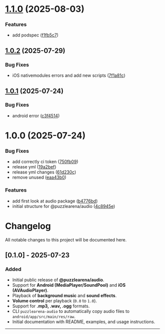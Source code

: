 # [1.1.0](https://github.com/feliperramos/puzzlearena-audio/compare/v1.0.2...v1.1.0) (2025-08-03)


### Features

* add podspec ([f1fb5c7](https://github.com/feliperramos/puzzlearena-audio/commit/f1fb5c784b18f884be3da42b843f62cf7b0afaf1))

## [1.0.2](https://github.com/feliperramos/puzzlearena-audio/compare/v1.0.1...v1.0.2) (2025-07-29)


### Bug Fixes

* iOS nativemodules errors and add new scripts ([7f1a81c](https://github.com/feliperramos/puzzlearena-audio/commit/7f1a81caa85bc081a25a4c2d56374b0f233ce2d9))

## [1.0.1](https://github.com/feliperramos/puzzlearena-audio/compare/v1.0.0...v1.0.1) (2025-07-24)


### Bug Fixes

* android error ([c3f4514](https://github.com/feliperramos/puzzlearena-audio/commit/c3f45145e3a10b0003a711881e12cc54dd5791d3))

# 1.0.0 (2025-07-24)


### Bug Fixes

* add correctly ci token ([750fb09](https://github.com/feliperramos/puzzlearena-audio/commit/750fb09bd7805c8f7bc998315ca40b34f303b37d))
* release yml ([19a2bef](https://github.com/feliperramos/puzzlearena-audio/commit/19a2befa472e931449a5986c6e086b6ae1400fde))
* release yml changes ([61d230c](https://github.com/feliperramos/puzzlearena-audio/commit/61d230cbb479227807322d6da0a578cde2726b77))
* remove unused ([eaa43b0](https://github.com/feliperramos/puzzlearena-audio/commit/eaa43b025324685fb30e61cd79b374e53fe5daef))


### Features

* add first look at audio package ([b4776bd](https://github.com/feliperramos/puzzlearena-audio/commit/b4776bd4036b88fb31d1a6718d19154b68223547))
* initial structure for @puzzlearena/audio ([4c8945e](https://github.com/feliperramos/puzzlearena-audio/commit/4c8945e0ec10220d25272e981f09fea30a216365))

# Changelog

All notable changes to this project will be documented here.

## [0.1.0] - 2025-07-23
### Added
- Initial public release of **@puzzlearena/audio**.
- Support for **Android (MediaPlayer/SoundPool)** and **iOS (AVAudioPlayer)**.
- Playback of **background music** and **sound effects**.
- **Volume control** per playback (`0.0` to `1.0`).
- Support for **.mp3, .wav, .ogg** formats.
- CLI `puzzlearena-audio` to automatically copy audio files to `android/app/src/main/res/raw`.
- Initial documentation with README, examples, and usage instructions.

---
